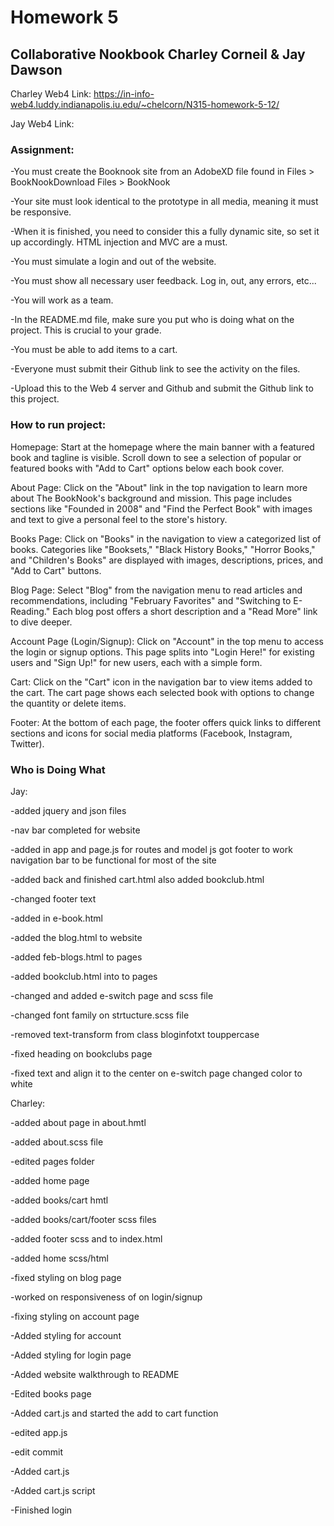 # Homework 5

## Collaborative Nookbook Charley Corneil & Jay Dawson

Charley Web4 Link: https://in-info-web4.luddy.indianapolis.iu.edu/~chelcorn/N315-homework-5-12/

Jay Web4 Link:

### Assignment:

-You must create the Booknook site from an AdobeXD file found in Files > BookNookDownload Files > BookNook

-Your site must look identical to the prototype in all media, meaning it must be responsive.

-When it is finished, you need to consider this a fully dynamic site, so set it up accordingly. HTML injection and MVC are a must.

-You must simulate a login and out of the website.

-You must show all necessary user feedback. Log in, out, any errors, etc...

-You will work as a team.

-In the README.md file, make sure you put who is doing what on the project. This is crucial to your grade.

-You must be able to add items to a cart.

-Everyone must submit their Github link to see the activity on the files.

-Upload this to the Web 4 server and Github and submit the Github link to this project.

### How to run project:

Homepage:
Start at the homepage where the main banner with a featured book and tagline is visible.
Scroll down to see a selection of popular or featured books with "Add to Cart" options below each book cover.

About Page:
Click on the "About" link in the top navigation to learn more about The BookNook's background and mission.
This page includes sections like "Founded in 2008" and "Find the Perfect Book" with images and text to give a personal feel to the store's history.

Books Page:
Click on "Books" in the navigation to view a categorized list of books.
Categories like "Booksets," "Black History Books," "Horror Books," and "Children's Books" are displayed with images, descriptions, prices, and "Add to Cart" buttons.

Blog Page:
Select "Blog" from the navigation menu to read articles and recommendations, including "February Favorites" and "Switching to E-Reading."
Each blog post offers a short description and a "Read More" link to dive deeper.

Account Page (Login/Signup):
Click on "Account" in the top menu to access the login or signup options.
This page splits into "Login Here!" for existing users and "Sign Up!" for new users, each with a simple form.

Cart:
Click on the "Cart" icon in the navigation bar to view items added to the cart.
The cart page shows each selected book with options to change the quantity or delete items.

Footer:
At the bottom of each page, the footer offers quick links to different sections and icons for social media platforms (Facebook, Instagram, Twitter).

### Who is Doing What

Jay:

-added jquery and json files

 -nav bar completed for website
 
 -added in app and page.js for routes and model js got footer to work navigation bar to be functional for most of the site
 
 -added back and finished cart.html also added bookclub.html
 
 -changed footer text
 
 -added in e-book.html
 
 -added the blog.html to website
 
 -added feb-blogs.html to pages
 
 -added bookclub.html into to pages
 
 -changed and added e-switch page and scss file

 -changed font family on strtucture.scss file
 
 -removed text-transform from class bloginfotxt touppercase
 
 -fixed heading on bookclubs page
 
 -fixed text and align it to the center on e-switch page changed color to white

 
Charley:

-added about page in about.hmtl

-added about.scss file

-edited pages folder

-added home page

-added books/cart hmtl

-added books/cart/footer scss files

-added footer scss and to index.html

-added home scss/html

-fixed styling on blog page

-worked on responsiveness of on login/signup

-fixing styling on account page

-Added styling for account

-Added styling for login page

-Added website walkthrough to README

-Edited books page

-Added cart.js and started the add to cart function

-edited app.js

-edit commit

-Added cart.js

-Added cart.js script

-Finished login
